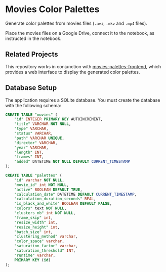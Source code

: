 # Movies Color Palettes

Generate color palettes from movies files (`.avi`, `.mkv` and `.mp4` files).

Place the movies files on a Google Drive, connect it to the notebook, as instructed in the notebook.

## Related Projects

This repository works in conjunction with [movies-palettes-frontend](https://github.com/bolinocroustibat/movies-palettes-frontend), which provides a web interface to display the generated color palettes.

## Database Setup

The application requires a SQLite database. You must create the database with the following schema:

```sql
CREATE TABLE "movies" (
	"id" INTEGER PRIMARY KEY AUTOINCREMENT,
	"title" VARCHAR NOT NULL,
	"type" VARCHAR,
	"status" VARCHAR,
	"path" VARCHAR UNIQUE,
	"director" VARCHAR,
	"year" VARCHAR,
	"length" INT,
	"frames" INT,
	"added" DATETIME NOT NULL DEFAULT CURRENT_TIMESTAMP
);

CREATE TABLE "palettes" (
	"id" varchar NOT NULL,
	"movie_id" int NOT NULL,
	"active" BOOLEAN DEFAULT TRUE,
	"calculation_date" DATETIME DEFAULT CURRENT_TIMESTAMP,
	"calculation_duration_seconds" REAL,
	"is_black_and_white" BOOLEAN DEFAULT FALSE,
	"colors" text NOT NULL,
	"clusters_nb" int NOT NULL,
	"frame_skip" int,
	"resize_width" int,
	"resize_height" int,
	"batch_size" int,
	"clustering_method" varchar,
	"color_space" varchar,
	"saturation_factor" varchar,
	"saturation_threshold" INT,
	"runtime" varchar,
	PRIMARY KEY (id)
);
```
